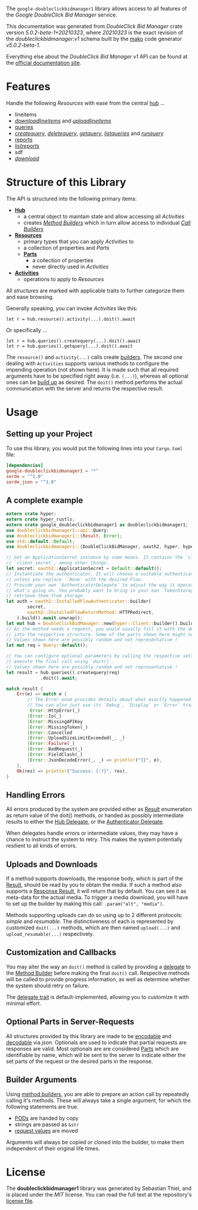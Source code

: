 <!---
DO NOT EDIT !
This file was generated automatically from 'src/generator/templates/api/README.md.mako'
DO NOT EDIT !
-->
The `google-doubleclickbidmanager1` library allows access to all features of the *Google DoubleClick Bid Manager* service.

This documentation was generated from *DoubleClick Bid Manager* crate version *5.0.2-beta-1+20210323*, where *20210323* is the exact revision of the *doubleclickbidmanager:v1* schema built by the [mako](http://www.makotemplates.org/) code generator *v5.0.2-beta-1*.

Everything else about the *DoubleClick Bid Manager* *v1* API can be found at the
[official documentation site](https://developers.google.com/bid-manager/).
# Features

Handle the following *Resources* with ease from the central [hub](https://docs.rs/google-doubleclickbidmanager1/5.0.2-beta-1+20210323/google_doubleclickbidmanager1/DoubleClickBidManager) ... 

* lineitems
 * [*downloadlineitems*](https://docs.rs/google-doubleclickbidmanager1/5.0.2-beta-1+20210323/google_doubleclickbidmanager1/api::LineitemDownloadlineitemCall) and [*uploadlineitems*](https://docs.rs/google-doubleclickbidmanager1/5.0.2-beta-1+20210323/google_doubleclickbidmanager1/api::LineitemUploadlineitemCall)
* [queries](https://docs.rs/google-doubleclickbidmanager1/5.0.2-beta-1+20210323/google_doubleclickbidmanager1/api::Query)
 * [*createquery*](https://docs.rs/google-doubleclickbidmanager1/5.0.2-beta-1+20210323/google_doubleclickbidmanager1/api::QueryCreatequeryCall), [*deletequery*](https://docs.rs/google-doubleclickbidmanager1/5.0.2-beta-1+20210323/google_doubleclickbidmanager1/api::QueryDeletequeryCall), [*getquery*](https://docs.rs/google-doubleclickbidmanager1/5.0.2-beta-1+20210323/google_doubleclickbidmanager1/api::QueryGetqueryCall), [*listqueries*](https://docs.rs/google-doubleclickbidmanager1/5.0.2-beta-1+20210323/google_doubleclickbidmanager1/api::QueryListqueryCall) and [*runquery*](https://docs.rs/google-doubleclickbidmanager1/5.0.2-beta-1+20210323/google_doubleclickbidmanager1/api::QueryRunqueryCall)
* [reports](https://docs.rs/google-doubleclickbidmanager1/5.0.2-beta-1+20210323/google_doubleclickbidmanager1/api::Report)
 * [*listreports*](https://docs.rs/google-doubleclickbidmanager1/5.0.2-beta-1+20210323/google_doubleclickbidmanager1/api::ReportListreportCall)
* sdf
 * [*download*](https://docs.rs/google-doubleclickbidmanager1/5.0.2-beta-1+20210323/google_doubleclickbidmanager1/api::SdfDownloadCall)




# Structure of this Library

The API is structured into the following primary items:

* **[Hub](https://docs.rs/google-doubleclickbidmanager1/5.0.2-beta-1+20210323/google_doubleclickbidmanager1/DoubleClickBidManager)**
    * a central object to maintain state and allow accessing all *Activities*
    * creates [*Method Builders*](https://docs.rs/google-doubleclickbidmanager1/5.0.2-beta-1+20210323/google_doubleclickbidmanager1/client::MethodsBuilder) which in turn
      allow access to individual [*Call Builders*](https://docs.rs/google-doubleclickbidmanager1/5.0.2-beta-1+20210323/google_doubleclickbidmanager1/client::CallBuilder)
* **[Resources](https://docs.rs/google-doubleclickbidmanager1/5.0.2-beta-1+20210323/google_doubleclickbidmanager1/client::Resource)**
    * primary types that you can apply *Activities* to
    * a collection of properties and *Parts*
    * **[Parts](https://docs.rs/google-doubleclickbidmanager1/5.0.2-beta-1+20210323/google_doubleclickbidmanager1/client::Part)**
        * a collection of properties
        * never directly used in *Activities*
* **[Activities](https://docs.rs/google-doubleclickbidmanager1/5.0.2-beta-1+20210323/google_doubleclickbidmanager1/client::CallBuilder)**
    * operations to apply to *Resources*

All *structures* are marked with applicable traits to further categorize them and ease browsing.

Generally speaking, you can invoke *Activities* like this:

```Rust,ignore
let r = hub.resource().activity(...).doit().await
```

Or specifically ...

```ignore
let r = hub.queries().createquery(...).doit().await
let r = hub.queries().getquery(...).doit().await
```

The `resource()` and `activity(...)` calls create [builders][builder-pattern]. The second one dealing with `Activities` 
supports various methods to configure the impending operation (not shown here). It is made such that all required arguments have to be 
specified right away (i.e. `(...)`), whereas all optional ones can be [build up][builder-pattern] as desired.
The `doit()` method performs the actual communication with the server and returns the respective result.

# Usage

## Setting up your Project

To use this library, you would put the following lines into your `Cargo.toml` file:

```toml
[dependencies]
google-doubleclickbidmanager1 = "*"
serde = "^1.0"
serde_json = "^1.0"
```

## A complete example

```Rust
extern crate hyper;
extern crate hyper_rustls;
extern crate google_doubleclickbidmanager1 as doubleclickbidmanager1;
use doubleclickbidmanager1::api::Query;
use doubleclickbidmanager1::{Result, Error};
use std::default::Default;
use doubleclickbidmanager1::{DoubleClickBidManager, oauth2, hyper, hyper_rustls, chrono, FieldMask};

// Get an ApplicationSecret instance by some means. It contains the `client_id` and 
// `client_secret`, among other things.
let secret: oauth2::ApplicationSecret = Default::default();
// Instantiate the authenticator. It will choose a suitable authentication flow for you, 
// unless you replace  `None` with the desired Flow.
// Provide your own `AuthenticatorDelegate` to adjust the way it operates and get feedback about 
// what's going on. You probably want to bring in your own `TokenStorage` to persist tokens and
// retrieve them from storage.
let auth = oauth2::InstalledFlowAuthenticator::builder(
        secret,
        oauth2::InstalledFlowReturnMethod::HTTPRedirect,
    ).build().await.unwrap();
let mut hub = DoubleClickBidManager::new(hyper::Client::builder().build(hyper_rustls::HttpsConnectorBuilder::new().with_native_roots().https_or_http().enable_http1().enable_http2().build()), auth);
// As the method needs a request, you would usually fill it with the desired information
// into the respective structure. Some of the parts shown here might not be applicable !
// Values shown here are possibly random and not representative !
let mut req = Query::default();

// You can configure optional parameters by calling the respective setters at will, and
// execute the final call using `doit()`.
// Values shown here are possibly random and not representative !
let result = hub.queries().createquery(req)
             .doit().await;

match result {
    Err(e) => match e {
        // The Error enum provides details about what exactly happened.
        // You can also just use its `Debug`, `Display` or `Error` traits
         Error::HttpError(_)
        |Error::Io(_)
        |Error::MissingAPIKey
        |Error::MissingToken(_)
        |Error::Cancelled
        |Error::UploadSizeLimitExceeded(_, _)
        |Error::Failure(_)
        |Error::BadRequest(_)
        |Error::FieldClash(_)
        |Error::JsonDecodeError(_, _) => println!("{}", e),
    },
    Ok(res) => println!("Success: {:?}", res),
}

```
## Handling Errors

All errors produced by the system are provided either as [Result](https://docs.rs/google-doubleclickbidmanager1/5.0.2-beta-1+20210323/google_doubleclickbidmanager1/client::Result) enumeration as return value of
the doit() methods, or handed as possibly intermediate results to either the 
[Hub Delegate](https://docs.rs/google-doubleclickbidmanager1/5.0.2-beta-1+20210323/google_doubleclickbidmanager1/client::Delegate), or the [Authenticator Delegate](https://docs.rs/yup-oauth2/*/yup_oauth2/trait.AuthenticatorDelegate.html).

When delegates handle errors or intermediate values, they may have a chance to instruct the system to retry. This 
makes the system potentially resilient to all kinds of errors.

## Uploads and Downloads
If a method supports downloads, the response body, which is part of the [Result](https://docs.rs/google-doubleclickbidmanager1/5.0.2-beta-1+20210323/google_doubleclickbidmanager1/client::Result), should be
read by you to obtain the media.
If such a method also supports a [Response Result](https://docs.rs/google-doubleclickbidmanager1/5.0.2-beta-1+20210323/google_doubleclickbidmanager1/client::ResponseResult), it will return that by default.
You can see it as meta-data for the actual media. To trigger a media download, you will have to set up the builder by making
this call: `.param("alt", "media")`.

Methods supporting uploads can do so using up to 2 different protocols: 
*simple* and *resumable*. The distinctiveness of each is represented by customized 
`doit(...)` methods, which are then named `upload(...)` and `upload_resumable(...)` respectively.

## Customization and Callbacks

You may alter the way an `doit()` method is called by providing a [delegate](https://docs.rs/google-doubleclickbidmanager1/5.0.2-beta-1+20210323/google_doubleclickbidmanager1/client::Delegate) to the 
[Method Builder](https://docs.rs/google-doubleclickbidmanager1/5.0.2-beta-1+20210323/google_doubleclickbidmanager1/client::CallBuilder) before making the final `doit()` call. 
Respective methods will be called to provide progress information, as well as determine whether the system should 
retry on failure.

The [delegate trait](https://docs.rs/google-doubleclickbidmanager1/5.0.2-beta-1+20210323/google_doubleclickbidmanager1/client::Delegate) is default-implemented, allowing you to customize it with minimal effort.

## Optional Parts in Server-Requests

All structures provided by this library are made to be [encodable](https://docs.rs/google-doubleclickbidmanager1/5.0.2-beta-1+20210323/google_doubleclickbidmanager1/client::RequestValue) and 
[decodable](https://docs.rs/google-doubleclickbidmanager1/5.0.2-beta-1+20210323/google_doubleclickbidmanager1/client::ResponseResult) via *json*. Optionals are used to indicate that partial requests are responses 
are valid.
Most optionals are are considered [Parts](https://docs.rs/google-doubleclickbidmanager1/5.0.2-beta-1+20210323/google_doubleclickbidmanager1/client::Part) which are identifiable by name, which will be sent to 
the server to indicate either the set parts of the request or the desired parts in the response.

## Builder Arguments

Using [method builders](https://docs.rs/google-doubleclickbidmanager1/5.0.2-beta-1+20210323/google_doubleclickbidmanager1/client::CallBuilder), you are able to prepare an action call by repeatedly calling it's methods.
These will always take a single argument, for which the following statements are true.

* [PODs][wiki-pod] are handed by copy
* strings are passed as `&str`
* [request values](https://docs.rs/google-doubleclickbidmanager1/5.0.2-beta-1+20210323/google_doubleclickbidmanager1/client::RequestValue) are moved

Arguments will always be copied or cloned into the builder, to make them independent of their original life times.

[wiki-pod]: http://en.wikipedia.org/wiki/Plain_old_data_structure
[builder-pattern]: http://en.wikipedia.org/wiki/Builder_pattern
[google-go-api]: https://github.com/google/google-api-go-client

# License
The **doubleclickbidmanager1** library was generated by Sebastian Thiel, and is placed 
under the *MIT* license.
You can read the full text at the repository's [license file][repo-license].

[repo-license]: https://github.com/Byron/google-apis-rsblob/main/LICENSE.md

